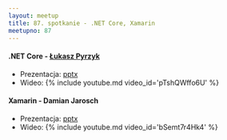 ```yaml
---
layout: meetup
title: 87. spotkanie - .NET Core, Xamarin
meetupno: 87
---
```


#### .NET Core - [Łukasz Pyrzyk](https://github.com/lukasz-pyrzyk/)
* Prezentacja: [pptx](/assets/NET-Core.pptx)
* Wideo: {% include youtube.md video_id='pTshQWffo6U' %}

#### Xamarin - Damian Jarosch
* Prezentacja: [pptx](/assets/presentation-xamarinForms.pptx)
* Wideo: {% include youtube.md video_id='bSemt7r4Hk4' %}
